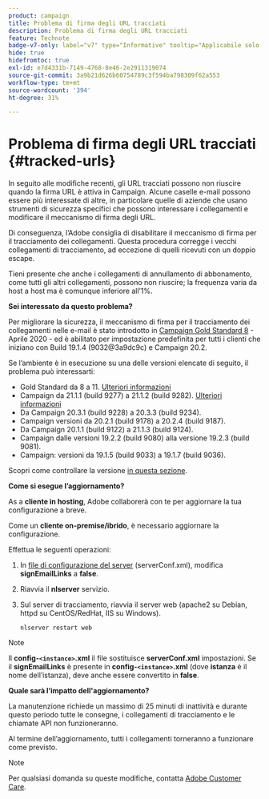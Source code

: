 ```yaml
---
product: campaign
title: Problema di firma degli URL tracciati
description: Problema di firma degli URL tracciati
feature: Technote
badge-v7-only: label="v7" type="Informative" tooltip="Applicabile solo a Campaign Classic v7"
hide: true
hidefromtoc: true
exl-id: e7d4331b-7149-4768-8e46-2e2911319074
source-git-commit: 3a9b21d626b60754789c3f594ba798309f62a553
workflow-type: tm+mt
source-wordcount: '394'
ht-degree: 31%

---
```


# Problema di firma degli URL tracciati {#tracked-urls}



In seguito alle modifiche recenti, gli URL tracciati possono non riuscire quando la firma URL è attiva in Campaign. Alcune caselle e-mail possono essere più interessate di altre, in particolare quelle di aziende che usano strumenti di sicurezza specifici che possono interessare i collegamenti e modificare il meccanismo di firma degli URL.

Di conseguenza, l’Adobe consiglia di disabilitare il meccanismo di firma per il tracciamento dei collegamenti. Questa procedura corregge i vecchi collegamenti di tracciamento, ad eccezione di quelli ricevuti con un doppio escape.

Tieni presente che anche i collegamenti di annullamento di abbonamento, come tutti gli altri collegamenti, possono non riuscire; la frequenza varia da host a host ma è comunque inferiore all’1%.

**Sei interessato da questo problema?**

Per migliorare la sicurezza, il meccanismo di firma per il tracciamento dei collegamenti nelle e-mail è stato introdotto in [Campaign Gold Standard 8](../../rn/using/gold-standard.md#gs8) - Aprile 2020 - ed è abilitato per impostazione predefinita per tutti i clienti che iniziano con Build 19.1.4 (9032@3a9dc9c) e Campaign 20.2.

Se l’ambiente è in esecuzione su una delle versioni elencate di seguito, il problema può interessarti:

* Gold Standard da 8 a 11. [Ulteriori informazioni](../../rn/using/gold-standard.md#gs-8)
* Campaign da 21.1.1 (build 9277) a 21.1.2 (build 9282). [Ulteriori informazioni](../../rn/using/latest-release.md)
* Da Campaign 20.3.1 (build 9228) a 20.3.3 (build 9234).
* Campaign versioni da 20.2.1 (build 9178) a 20.2.4 (build 9187).
* Da Campaign 20.1.1 (build 9122) a 21.1.3 (build 9124).
* Campaign dalle versioni 19.2.2 (build 9080) alla versione 19.2.3 (build 9081).
* Campaign: versioni da 19.1.5 (build 9033) a 19.1.7 (build 9036).


Scopri come controllare la versione [in questa sezione](../../platform/using/launching-adobe-campaign.md#getting-your-campaign-version).

**Come si esegue l’aggiornamento?**

As a **cliente in hosting**, Adobe collaborerà con te per aggiornare la tua configurazione a breve.

Come un **cliente on-premise/ibrido**, è necessario aggiornare la configurazione.

Effettua le seguenti operazioni:

1. In [file di configurazione del server](../../installation/using/the-server-configuration-file.md) (serverConf.xml), modifica **signEmailLinks** a **false**.
1. Riavvia il **nlserver** servizio.
1. Sul server di tracciamento, riavvia il server web (apache2 su Debian, httpd su CentOS/RedHat, IIS su Windows).

   ```
   nlserver restart web
   ```

>[!NOTE]
>
>Il **config-`<instance>`.xml** il file sostituisce **serverConf.xml** impostazioni. Se il **signEmailLinks** è presente in  **config-`<instance>`.xml** (dove **istanza** è il nome dell’istanza), deve anche essere convertito in **false**.
>

**Quale sarà l’impatto dell&#39;aggiornamento?**

La manutenzione richiede un massimo di 25 minuti di inattività e durante questo periodo tutte le consegne, i collegamenti di tracciamento e le chiamate API non funzioneranno.

Al termine dell’aggiornamento, tutti i collegamenti torneranno a funzionare come previsto.

>[!NOTE]
>
>Per qualsiasi domanda su queste modifiche, contatta [Adobe Customer Care](https://helpx.adobe.com/it/enterprise/admin-guide.html/enterprise/using/support-for-experience-cloud.ug.html).
>
